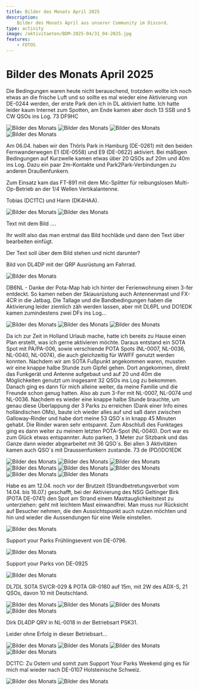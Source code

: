 ```yaml
---
title: Bilder des Monats April 2025
description:
    Bilder des Monats April aus unserer Community im Discord.
type: activity
image: /aktivitaeten/BDM-2025-04/31_04-2025.jpg
features:
    - FOTOS
---
```


# Bilder des Monats April 2025


Die Bedingungen waren heute nicht berauschend, trotzdem wollte ich noch etwas an die frische Luft und so sollte es mal wieder eine Aktivierung von DE-0244 werden, der erste Park den ich in DL aktiviert hatte. Ich hatte leider kaum Internet zum Spotten, am Ende kamen aber doch 13 SSB und 5 CW QSOs ins Log. 73 DF9HC

![Bilder des Monats](/aktivitaeten/BDM-2025-04/00_04-2025.jpg)
![Bilder des Monats](/aktivitaeten/BDM-2025-04/01_04-2025.jpg)
![Bilder des Monats](/aktivitaeten/BDM-2025-04/02_04-2025.jpg)
![Bilder des Monats](/aktivitaeten/BDM-2025-04/03_04-2025.jpg)

Am 06.04. haben wir den Thörls Park in Hamburg (DE-0261) mit den beiden Fernwanderwegen E1 (DE-0558) und E9 (DE-0622) aktiviert. Bei mäßigen Bedingungen auf Kurzwelle kamen etwas über 20 QSOs auf 20m und 40m ins Log. Dazu ein paar 2m-Kontakte und Park2Park-Verbindungen zu anderen Draußenfunkern.

Zum Einsatz kam das FT-891 mit dem Mic-Splitter für reibungslosen Multi-Op-Betrieb an der 1/4 Wellen Vertikalantenne. 

Tobias (DC1TC) und Harm (DK4HAA).

![Bilder des Monats](/aktivitaeten/BDM-2025-04/04_04-2025.jpg)
![Bilder des Monats](/aktivitaeten/BDM-2025-04/05_04-2025.jpg)

Text mit dem Bild ....

Ihr wollt also das man erstmal das Bild hochläde und dann den Text über bearbeiten einfügt. 

Der Text soll über dem Bild stehen und nicht darunter?

Bild von DL4DP mit der QRP Ausrüstung am Fahrrad.

![Bilder des Monats](/aktivitaeten/BDM-2025-04/06_04-2025.jpg)

DB6NL - Danke der Pota-Map hab ich hinter der Ferienwohnung einen 3-fer entdeckt. So kamen neben der Skiausrüstung auch Antennenmast und FX-4CR in die Jatbag. Die Tallage und die Bandbedingungen haben die Aktivierung leider ziemlich zäh werden lassen, aber mit DL6PL und DO1EDK kamen zumindestens zwei DFs ins Log…

![Bilder des Monats](/aktivitaeten/BDM-2025-04/07_04-2025.jpg)
![Bilder des Monats](/aktivitaeten/BDM-2025-04/08_04-2025.jpg)
![Bilder des Monats](/aktivitaeten/BDM-2025-04/09_04-2025.jpg)

Da ich zur Zeit in Holland Urlaub mache, hatte ich bereits zu Hause einen Plan erstellt, was ich gerne aktivieren möchte. Daraus entstand ein SOTA Spot mit PA/PA-006, sowie verschiende POTA Spots (NL-0007, NL-0036, NL-0040, NL-0074), die auch gleichzeitig für WWFF genutzt werden konnten.
Nachdem wir am SOTA Fußpunkt angekommen waren, mussten wir eine knappe halbe Stunde zum Gipfel gehen. Dort angekommen, direkt das Funkgerät und Antenne aufgebaut und auf 20 und 40m die Möglichkeiten genutzt um insgesamt 32 QSOs ins Log zu bekommen. Danach ging es dann für mich alleine weiter, da meine Familie und die Freunde schon genug hatten. Also ab zum 3-Fer mit NL-0007, NL-0074 und NL-0036.
Nachdem es wieder eine knappe halbe Stunde brauchte, um genau diese Überlappung der 3 Parks zu erreichen (Dank einer Info eines holländischen OMs), baute ich wieder alles auf und saß dann zwischen Galloway-Rinder und habe dort meine 53 QSO´s in knapp 45 Minuten gehabt. Die Rinder waren sehr entspannt. 
Zum Abschluß des Funktages ging es dann weiter zu meinem letzten POTA-Spot (NL-0040). Dort war es zum Glück etwas entspannter. Auto parken, 3 Meter zur Sitzbank und das Ganze dann wieder abgearbeitet mit 36 QSO´s.
Bei allen 3 Aktivitäten kamen auch QSO´s mit Draussenfunkern zustande. 
73 de (PD/)DO1EDK

![Bilder des Monats](/aktivitaeten/BDM-2025-04/11_04-2025.jpg)
![Bilder des Monats](/aktivitaeten/BDM-2025-04/12_04-2025.jpg)
![Bilder des Monats](/aktivitaeten/BDM-2025-04/13_04-2025.jpg)
![Bilder des Monats](/aktivitaeten/BDM-2025-04/14_04-2025.jpg)
![Bilder des Monats](/aktivitaeten/BDM-2025-04/15_04-2025.jpg)
![Bilder des Monats](/aktivitaeten/BDM-2025-04/16_04-2025.jpg)
![Bilder des Monats](/aktivitaeten/BDM-2025-04/17_04-2025.jpg)
![Bilder des Monats](/aktivitaeten/BDM-2025-04/18_04-2025.jpg)

Habe es am 12.04. noch vor der Brutzeit (Strandbetretungsverbot vom 14.04. bis 16.07.) geschafft, bei der Aktivierung des NSG Geltinger Birk (POTA DE-0741) den Spot am Strand einem Masttauglichkeitstest zu unterziehen: geht mit leichtem Mast einwandfrei. Man muss nur Rücksicht auf Besucher nehmen, die den Aussichtspunkt auch nutzen möchten und hin und wieder die Aussendungen für eine Weile einstellen.

![Bilder des Monats](/aktivitaeten/BDM-2025-04/19_04-2025.jpg)

Support your Parks Frühlingsevent von DE-0796.

![Bilder des Monats](/aktivitaeten/BDM-2025-04/20_04-2025.jpg)

Support your Parks von DE-0925

![Bilder des Monats](/aktivitaeten/BDM-2025-04/21_04-2025.jpg)

DL7DL SOTA SV/CR-029 & POTA GR-0160 auf 15m, mit 2W  des ADX-S, 21 QSOs, davon 10 mit Deutschland.

![Bilder des Monats](/aktivitaeten/BDM-2025-04/22_04-2025.jpg)
![Bilder des Monats](/aktivitaeten/BDM-2025-04/23_04-2025.jpg)
![Bilder des Monats](/aktivitaeten/BDM-2025-04/24_04-2025.jpg)
![Bilder des Monats](/aktivitaeten/BDM-2025-04/25_04-2025.jpg)

Dirk DL4DP QRV in NL-0018 in der Betriebsart PSK31. 

Leider ohne Erfolg in dieser Betriebsart...

![Bilder des Monats](/aktivitaeten/BDM-2025-04/26_04-2025.jpg)
![Bilder des Monats](/aktivitaeten/BDM-2025-04/27_04-2025.jpg)
![Bilder des Monats](/aktivitaeten/BDM-2025-04/28_04-2025.jpg)
![Bilder des Monats](/aktivitaeten/BDM-2025-04/29_04-2025.jpg)

DC1TC: Zu Ostern und somit zum Support Your Parks Weekend ging es für mich mal wieder nach DE-0107 Holsteinische Schweiz.

![Bilder des Monats](/aktivitaeten/BDM-2025-04/30_04-2025.jpg)
![Bilder des Monats](/aktivitaeten/BDM-2025-04/31_04-2025.jpg)
